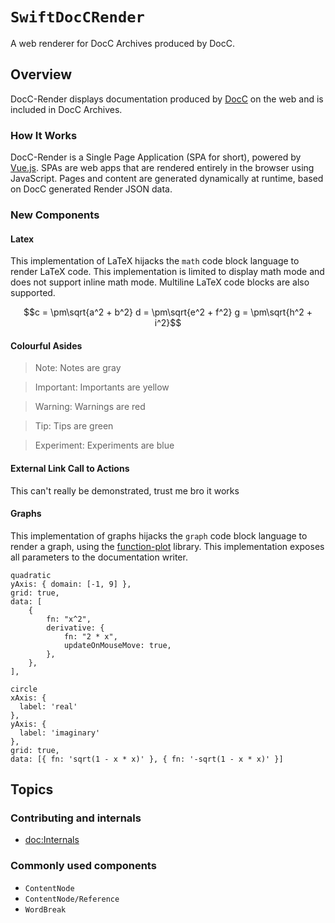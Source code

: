 # ``SwiftDocCRender``

A web renderer for DocC Archives produced by DocC.

## Overview

DocC-Render displays documentation produced by [DocC](https://www.swift.org/documentation/docc) on the web and is included in DocC Archives.

### How It Works

DocC-Render is a Single Page Application (SPA for short), powered by [Vue.js](https://vuejs.org). SPAs are web apps that are rendered entirely in the browser using JavaScript. Pages and content are generated dynamically at runtime, based on DocC generated Render JSON data.

### New Components

#### Latex

This implementation of LaTeX hijacks the `math` code block language to render LaTeX code. This implementation 
is limited to display math mode and does not support inline math mode. Multiline LaTeX code blocks are also supported.

```math
c = \pm\sqrt{a^2 + b^2}

d = \pm\sqrt{e^2 + f^2}

g = \pm\sqrt{h^2 + i^2}
```

#### Colourful Asides

> Note: Notes are gray

> Important: Importants are yellow

> Warning: Warnings are red

> Tip: Tips are green

> Experiment: Experiments are blue

#### External Link Call to Actions
This can't really be demonstrated, trust me bro it works

#### Graphs

This implementation of graphs hijacks the `graph` code block language to render a graph, using the 
[function-plot](https://mauriciopoppe.github.io/function-plot/) library. This implementation exposes all
parameters to the documentation writer.

```graph
quadratic
yAxis: { domain: [-1, 9] },
grid: true,
data: [
    {
        fn: "x^2",
        derivative: {
            fn: "2 * x",
            updateOnMouseMove: true,
        },
    },
],
```

```graph
circle
xAxis: {
  label: 'real'
},
yAxis: {
  label: 'imaginary'
},
grid: true,
data: [{ fn: 'sqrt(1 - x * x)' }, { fn: '-sqrt(1 - x * x)' }]
```

## Topics

### Contributing and internals

- <doc:Internals>

### Commonly used components

- ``ContentNode``
- ``ContentNode/Reference``
- ``WordBreak``

<!-- Copyright (c) 2021 Apple Inc and the Swift Project authors. All Rights Reserved. -->
